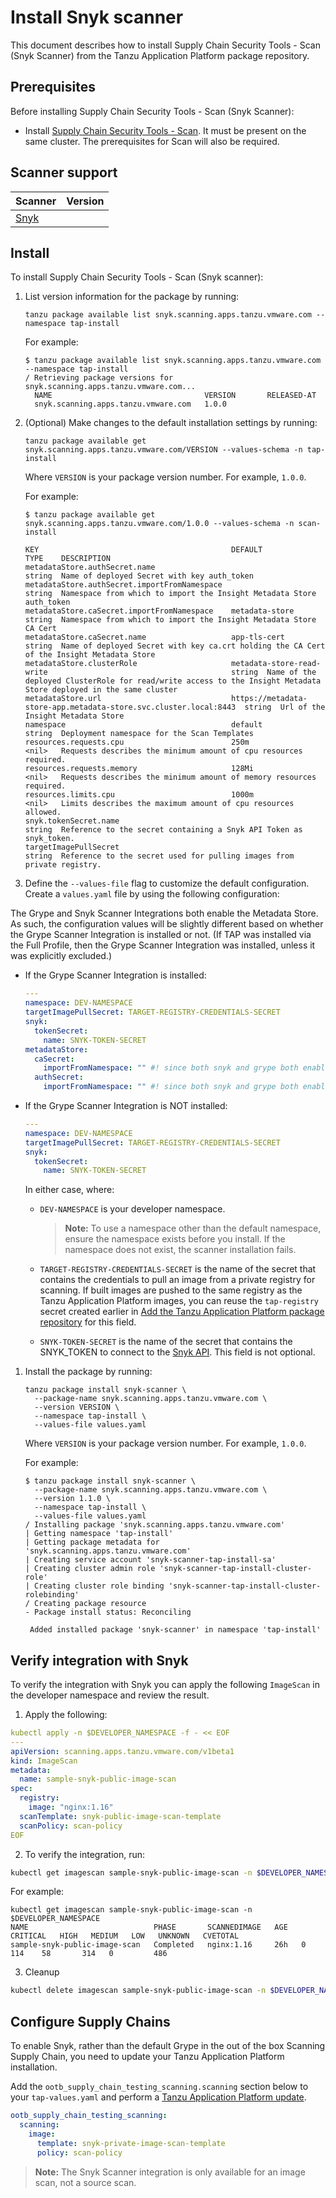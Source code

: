 # Install Snyk scanner

This document describes how to install Supply Chain Security Tools - Scan
(Snyk Scanner) from the Tanzu Application Platform package repository.

## Prerequisites

Before installing Supply Chain Security Tools - Scan (Snyk Scanner):

- Install [Supply Chain Security Tools - Scan](../install-components.md#install-scst-scan). It must be present on the same cluster. The prerequisites for Scan will also be required.

## Scanner support

| Scanner | Version |
| --- | --- |
| [Snyk](https://github.com/snyk/cli) |  |

## Install

To install Supply Chain Security Tools - Scan (Snyk scanner):

1. List version information for the package by running:

    ```console
    tanzu package available list snyk.scanning.apps.tanzu.vmware.com --namespace tap-install
    ```

    For example:

    ```console
    $ tanzu package available list snyk.scanning.apps.tanzu.vmware.com --namespace tap-install
    / Retrieving package versions for snyk.scanning.apps.tanzu.vmware.com...
      NAME                                  VERSION       RELEASED-AT
      snyk.scanning.apps.tanzu.vmware.com   1.0.0
    ```

1. (Optional) Make changes to the default installation settings by running:

    ```console
    tanzu package available get snyk.scanning.apps.tanzu.vmware.com/VERSION --values-schema -n tap-install
    ```

    Where `VERSION` is your package version number. For example, `1.0.0`.

    For example:

    ```console
    $ tanzu package available get snyk.scanning.apps.tanzu.vmware.com/1.0.0 --values-schema -n scan-install

    KEY                                           DEFAULT                                                           TYPE    DESCRIPTION
    metadataStore.authSecret.name                                                                                   string  Name of deployed Secret with key auth_token
    metadataStore.authSecret.importFromNamespace                                                                    string  Namespace from which to import the Insight Metadata Store auth_token
    metadataStore.caSecret.importFromNamespace    metadata-store                                                    string  Namespace from which to import the Insight Metadata Store CA Cert
    metadataStore.caSecret.name                   app-tls-cert                                                      string  Name of deployed Secret with key ca.crt holding the CA Cert of the Insight Metadata Store
    metadataStore.clusterRole                     metadata-store-read-write                                         string  Name of the deployed ClusterRole for read/write access to the Insight Metadata Store deployed in the same cluster
    metadataStore.url                             https://metadata-store-app.metadata-store.svc.cluster.local:8443  string  Url of the Insight Metadata Store
    namespace                                     default                                                           string  Deployment namespace for the Scan Templates
    resources.requests.cpu                        250m                                                              <nil>   Requests describes the minimum amount of cpu resources required.
    resources.requests.memory                     128Mi                                                             <nil>   Requests describes the minimum amount of memory resources required.
    resources.limits.cpu                          1000m                                                             <nil>   Limits describes the maximum amount of cpu resources allowed.
    snyk.tokenSecret.name                                                                                           string  Reference to the secret containing a Snyk API Token as snyk_token.
    targetImagePullSecret                                                                                           string  Reference to the secret used for pulling images from private registry.
    ```

1. Define the `--values-file` flag to customize the default configuration. Create a `values.yaml` file by using the following configuration:

  The Grype and Snyk Scanner Integrations both enable the Metadata Store. As such, the configuration values will be slightly different based on whether the Grype Scanner Integration is installed or not. (If TAP was installed via the Full Profile, then the Grype Scanner Integration was installed, unless it was explicitly excluded.)

  * If the Grype Scanner Integration is installed:
    ```yaml
    ---
    namespace: DEV-NAMESPACE
    targetImagePullSecret: TARGET-REGISTRY-CREDENTIALS-SECRET
    snyk:
      tokenSecret:
        name: SNYK-TOKEN-SECRET
    metadataStore:
      caSecret:
        importFromNamespace: "" #! since both snyk and grype both enable store, one must leave importFromNamespace blank
      authSecret:
        importFromNamespace: "" #! since both snyk and grype both enable store, one must leave importFromNamespace blank
    ```

  * If the Grype Scanner Integration is NOT installed:
    ```yaml
    ---
    namespace: DEV-NAMESPACE
    targetImagePullSecret: TARGET-REGISTRY-CREDENTIALS-SECRET
    snyk:
      tokenSecret:
        name: SNYK-TOKEN-SECRET
    ```

    In either case, where:

    - `DEV-NAMESPACE` is your developer namespace.

      >**Note:** To use a namespace other than the default namespace, ensure the namespace exists before you install. If the namespace does not exist, the scanner installation fails.

    - `TARGET-REGISTRY-CREDENTIALS-SECRET` is the name of the secret that contains the credentials to pull an image from a private registry for scanning. If built images are pushed to the same registry as the Tanzu Application Platform images, you can reuse the `tap-registry` secret created earlier in [Add the Tanzu Application Platform package repository](../install.md#add-package-repositories-and-EULAs) for this field.

    - `SNYK-TOKEN-SECRET` is the name of the secret that contains the SNYK_TOKEN to connect to the [Snyk API](https://docs.snyk.io/snyk-cli/configure-the-snyk-cli#environment-variables). This field is not optional.

1. Install the package by running:

    ```console
    tanzu package install snyk-scanner \
      --package-name snyk.scanning.apps.tanzu.vmware.com \
      --version VERSION \
      --namespace tap-install \
      --values-file values.yaml
    ```

    Where `VERSION` is your package version number. For example, `1.0.0`.

    For example:

    ```console
    $ tanzu package install snyk-scanner \
      --package-name snyk.scanning.apps.tanzu.vmware.com \
      --version 1.1.0 \
      --namespace tap-install \
      --values-file values.yaml
    / Installing package 'snyk.scanning.apps.tanzu.vmware.com'
    | Getting namespace 'tap-install'
    | Getting package metadata for 'snyk.scanning.apps.tanzu.vmware.com'
    | Creating service account 'snyk-scanner-tap-install-sa'
    | Creating cluster admin role 'snyk-scanner-tap-install-cluster-role'
    | Creating cluster role binding 'snyk-scanner-tap-install-cluster-rolebinding'
    / Creating package resource
    - Package install status: Reconciling

     Added installed package 'snyk-scanner' in namespace 'tap-install'
    ```

## Verify integration with Snyk 

To verify the integration with Snyk you can apply the following `ImageScan` in the developer namespace and review the result.

1. Apply the following:

  ```yaml
  kubectl apply -n $DEVELOPER_NAMESPACE -f - << EOF
  ---
  apiVersion: scanning.apps.tanzu.vmware.com/v1beta1
  kind: ImageScan
  metadata:
    name: sample-snyk-public-image-scan
  spec:
    registry:
      image: "nginx:1.16"
    scanTemplate: snyk-public-image-scan-template
    scanPolicy: scan-policy
  EOF
  ```

2. To verify the integration, run:

  ```bash
  kubectl get imagescan sample-snyk-public-image-scan -n $DEVELOPER_NAMESPACE
  ```

  For example:

  ```console
  kubectl get imagescan sample-snyk-public-image-scan -n $DEVELOPER_NAMESPACE
  NAME                            PHASE       SCANNEDIMAGE   AGE   CRITICAL   HIGH   MEDIUM   LOW   UNKNOWN   CVETOTAL
  sample-snyk-public-image-scan   Completed   nginx:1.16     26h   0          114    58       314   0         486
  ```

3. Cleanup

  ```bash
  kubectl delete imagescan sample-snyk-public-image-scan -n $DEVELOPER_NAMESPACE
  ```

## Configure Supply Chains

To enable Snyk, rather than the default Grype in the out of the box Scanning Supply Chain, you need to update your Tanzu Application Platform installation.
 
Add the `ootb_supply_chain_testing_scanning.scanning` section below to your `tap-values.yaml` and perform a [Tanzu Application Platform update](../upgrading.md#upgrading-tanzu-application-platform).

```yaml
ootb_supply_chain_testing_scanning:
  scanning:
    image:
      template: snyk-private-image-scan-template
      policy: scan-policy
```

>**Note:** The Snyk Scanner integration is only available for an image scan, not a source scan.
